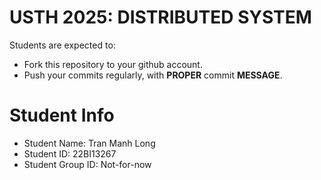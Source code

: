 USTH 2025: DISTRIBUTED SYSTEM
=====================================================

Students are expected to:
* Fork this repository to your github account.
* Push your commits regularly, with **PROPER** commit **MESSAGE**.


Student Info
=========================
* Student Name: Tran Manh Long
* Student ID: 22BI13267
* Student Group ID: Not-for-now




